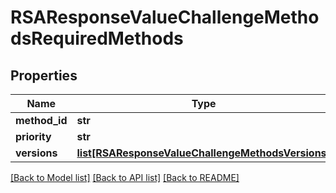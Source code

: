 # RSAResponseValueChallengeMethodsRequiredMethods

## Properties
Name | Type | Description | Notes
------------ | ------------- | ------------- | -------------
**method_id** | **str** |  | [optional] 
**priority** | **str** |  | [optional] 
**versions** | [**list[RSAResponseValueChallengeMethodsVersions]**](RSAResponseValueChallengeMethodsVersions.md) |  | [optional] 

[[Back to Model list]](../README.md#documentation-for-models) [[Back to API list]](../README.md#documentation-for-api-endpoints) [[Back to README]](../README.md)

